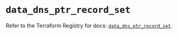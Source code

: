 # `data_dns_ptr_record_set`

Refer to the Terraform Registry for docs: [`data_dns_ptr_record_set`](https://registry.terraform.io/providers/hashicorp/dns/3.4.3/docs/data-sources/ptr_record_set).
